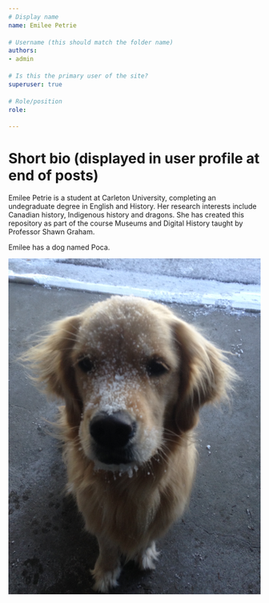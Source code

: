 ```yaml
---
# Display name
name: Emilee Petrie

# Username (this should match the folder name)
authors:
- admin

# Is this the primary user of the site?
superuser: true

# Role/position
role: 

---
```


# Short bio (displayed in user profile at end of posts)
Emilee Petrie is a student at Carleton University, completing an undegraduate degree in English and History. Her research interests include Canadian history, Indigenous history and dragons. She has created this repository as part of the course Museums and Digital History taught by Professor Shawn Graham. 

Emilee has a dog named Poca. 

![IMG_5780](https://github.com/EmileePetrie/academic-kickstart/blob/master/content/authors/admin/IMG_5780.JPG) 

